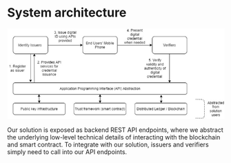 # System architecture

![alt text](./system-architecture.jpg?raw=true)

Our solution is exposed as backend REST API endpoints, where we abstract the underlying low-level technical details of interacting with the blockchain and smart contract. To integrate with our solution, issuers and verifiers simply need to call into our API endpoints. 
